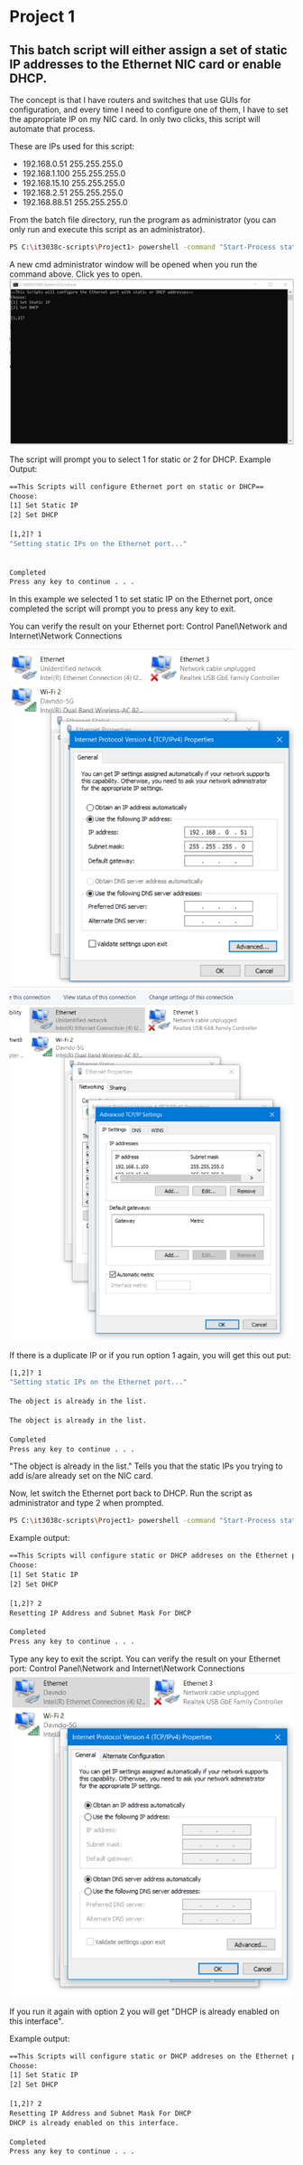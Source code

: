 # Project 1

## This batch script will either assign a set of static IP addresses to the Ethernet NIC card or enable DHCP.

The concept is that I have routers and switches that use GUIs for configuration, and every time I need to configure one of them, I have to set the appropriate IP on my NIC card. In only two clicks, this script will automate that process.

These are IPs used for this script: 
- 192.168.0.51 255.255.255.0
- 192.168.1.100 255.255.255.0
- 192.168.15.10 255.255.255.0
- 192.168.2.51 255.255.255.0
- 192.168.88.51 255.255.255.0


From the batch file directory, run the program as administrator (you can only run and execute this script as an administrator).

```bash
PS C:\it3038c-scripts\Project1> powershell -command "Start-Process staticdhcp.bat -Verb runas" 
```
A new cmd administrator window will be opened when you run the command above. Click yes to open.
![](2021-10-06-19-47-19.png)

The script will prompt you to select 1 for static or 2 for DHCP.
Example Output: 
```bash
==This Scripts will configure Ethernet port on static or DHCP==
Choose:
[1] Set Static IP
[2] Set DHCP

[1,2]? 1
"Setting static IPs on the Ethernet port..."


Completed
Press any key to continue . . .

```
In this example we selected 1 to set static IP on the Ethernet port, once completed the script will prompt you to press any key to exit.

You can verify the result on your Ethernet port: Control Panel\Network and Internet\Network Connections

![](/Project1/2021-09-30-12-41-10.png)
![](/Project1/2021-09-30-12-27-49.png)

If there is a duplicate IP or if you run option 1 again, you will get this out put:
```bash
[1,2]? 1
"Setting static IPs on the Ethernet port..."

The object is already in the list.

The object is already in the list.

Completed
Press any key to continue . . .
```
"The object is already in the list." Tells you that the static IPs you trying to add is/are already set on the NIC card.

Now, let switch the Ethernet port back to DHCP. Run the script as administrator and type 2 when prompted.
```bash
PS C:\it3038c-scripts\Project1> powershell -command "Start-Process staticdhcp.bat -Verb runas" 
```
Example output: 

```bash
==This Scripts will configure static or DHCP addreses on the Ethernet port==
Choose:
[1] Set Static IP
[2] Set DHCP

[1,2]? 2
Resetting IP Address and Subnet Mask For DHCP

Completed
Press any key to continue . . .

```
Type any key to exit the script. You can verify the result on your Ethernet port: Control Panel\Network and Internet\Network Connections
![](/Project1/2021-09-30-12-43-41.png)

If you run it again with option 2 you will get "DHCP is already enabled on this interface". 

Example output:

```bash
==This Scripts will configure static or DHCP addreses on the Ethernet port==
Choose:
[1] Set Static IP
[2] Set DHCP

[1,2]? 2
Resetting IP Address and Subnet Mask For DHCP
DHCP is already enabled on this interface.

Completed
Press any key to continue . . .
```


